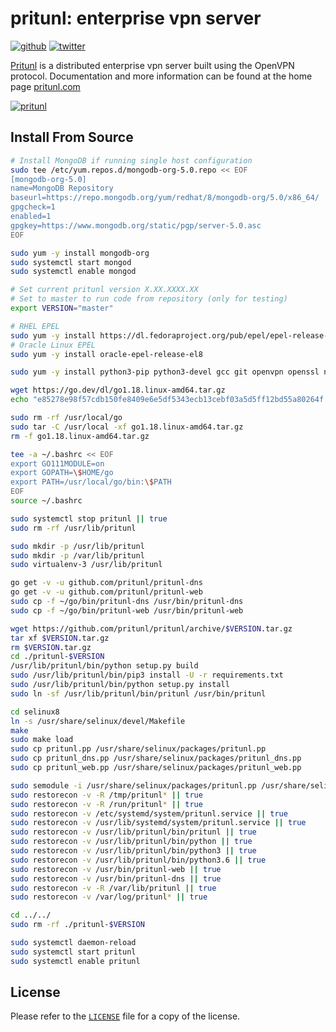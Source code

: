 # pritunl: enterprise vpn server

[![github](https://img.shields.io/badge/github-pritunl-11bdc2.svg?style=flat)](https://github.com/pritunl)
[![twitter](https://img.shields.io/badge/twitter-pritunl-55acee.svg?style=flat)](https://twitter.com/pritunl)

[Pritunl](https://github.com/pritunl/pritunl) is a distributed enterprise
vpn server built using the OpenVPN protocol. Documentation and more
information can be found at the home page [pritunl.com](https://pritunl.com)

[![pritunl](www/img/logo_code.png)](https://pritunl.com)

## Install From Source

```bash
# Install MongoDB if running single host configuration
sudo tee /etc/yum.repos.d/mongodb-org-5.0.repo << EOF
[mongodb-org-5.0]
name=MongoDB Repository
baseurl=https://repo.mongodb.org/yum/redhat/8/mongodb-org/5.0/x86_64/
gpgcheck=1
enabled=1
gpgkey=https://www.mongodb.org/static/pgp/server-5.0.asc
EOF

sudo yum -y install mongodb-org
sudo systemctl start mongod
sudo systemctl enable mongod

# Set current pritunl version X.XX.XXXX.XX
# Set to master to run code from repository (only for testing)
export VERSION="master"

# RHEL EPEL
sudo yum -y install https://dl.fedoraproject.org/pub/epel/epel-release-latest-8.noarch.rpm
# Oracle Linux EPEL
sudo yum -y install oracle-epel-release-el8

sudo yum -y install python3-pip python3-devel gcc git openvpn openssl net-tools iptables psmisc ca-certificates selinux-policy selinux-policy-devel python3-virtualenv wget tar

wget https://go.dev/dl/go1.18.linux-amd64.tar.gz
echo "e85278e98f57cdb150fe8409e6e5df5343ecb13cebf03a5d5ff12bd55a80264f go1.18.linux-amd64.tar.gz" | sha256sum -c -

sudo rm -rf /usr/local/go
sudo tar -C /usr/local -xf go1.18.linux-amd64.tar.gz
rm -f go1.18.linux-amd64.tar.gz

tee -a ~/.bashrc << EOF
export GO111MODULE=on
export GOPATH=\$HOME/go
export PATH=/usr/local/go/bin:\$PATH
EOF
source ~/.bashrc

sudo systemctl stop pritunl || true
sudo rm -rf /usr/lib/pritunl

sudo mkdir -p /usr/lib/pritunl
sudo mkdir -p /var/lib/pritunl
sudo virtualenv-3 /usr/lib/pritunl

go get -v -u github.com/pritunl/pritunl-dns
go get -v -u github.com/pritunl/pritunl-web
sudo cp -f ~/go/bin/pritunl-dns /usr/bin/pritunl-dns
sudo cp -f ~/go/bin/pritunl-web /usr/bin/pritunl-web

wget https://github.com/pritunl/pritunl/archive/$VERSION.tar.gz
tar xf $VERSION.tar.gz
rm $VERSION.tar.gz
cd ./pritunl-$VERSION
/usr/lib/pritunl/bin/python setup.py build
sudo /usr/lib/pritunl/bin/pip3 install -U -r requirements.txt
sudo /usr/lib/pritunl/bin/python setup.py install
sudo ln -sf /usr/lib/pritunl/bin/pritunl /usr/bin/pritunl

cd selinux8
ln -s /usr/share/selinux/devel/Makefile
make
sudo make load
sudo cp pritunl.pp /usr/share/selinux/packages/pritunl.pp
sudo cp pritunl_dns.pp /usr/share/selinux/packages/pritunl_dns.pp
sudo cp pritunl_web.pp /usr/share/selinux/packages/pritunl_web.pp

sudo semodule -i /usr/share/selinux/packages/pritunl.pp /usr/share/selinux/packages/pritunl_dns.pp /usr/share/selinux/packages/pritunl_web.pp
sudo restorecon -v -R /tmp/pritunl* || true
sudo restorecon -v -R /run/pritunl* || true
sudo restorecon -v /etc/systemd/system/pritunl.service || true
sudo restorecon -v /usr/lib/systemd/system/pritunl.service || true
sudo restorecon -v /usr/lib/pritunl/bin/pritunl || true
sudo restorecon -v /usr/lib/pritunl/bin/python || true
sudo restorecon -v /usr/lib/pritunl/bin/python3 || true
sudo restorecon -v /usr/lib/pritunl/bin/python3.6 || true
sudo restorecon -v /usr/bin/pritunl-web || true
sudo restorecon -v /usr/bin/pritunl-dns || true
sudo restorecon -v -R /var/lib/pritunl || true
sudo restorecon -v /var/log/pritunl* || true

cd ../../
sudo rm -rf ./pritunl-$VERSION

sudo systemctl daemon-reload
sudo systemctl start pritunl
sudo systemctl enable pritunl
```

## License

Please refer to the [`LICENSE`](LICENSE) file for a copy of the license.
